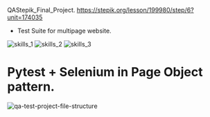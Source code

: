 QAStepik_Final_Project.  https://stepik.org/lesson/199980/step/6?unit=174035
* Test Suite for multipage website.
 
![skills_1](https://user-images.githubusercontent.com/83756447/150677710-48598c21-7c03-47e0-992d-1898e0ed610b.jpg)
![skills_2](https://user-images.githubusercontent.com/83756447/150677712-cb63946e-fe52-4a6e-92f7-b50afa51af12.jpg)
![skills_3](https://user-images.githubusercontent.com/83756447/150677714-ad8bdcde-17cc-45b1-af23-b9c440669e26.jpg)

# Pytest + Selenium in Page Object pattern.
![qa-test-project-file-structure](https://user-images.githubusercontent.com/83756447/150374298-b96e756e-3823-4831-87fe-aed83264c3ef.jpg)
